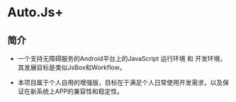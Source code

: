 # Auto.Js+

## 简介

* 一个支持无障碍服务的Android平台上的JavaScript 运行环境 和 开发环境，其发展目标是类似JsBox和Workflow。

* 本项目属于个人自用的增强版，目标在于满足个人日常使用开发需求，以及保证在新系统上APP的兼容性和稳定性。


